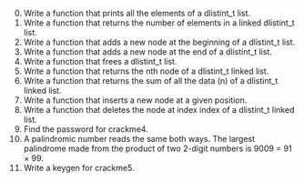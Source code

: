 0. Write a function that prints all the elements of a dlistint_t list.
1. Write a function that returns the number of elements in a linked dlistint_t list.
2. Write a function that adds a new node at the beginning of a dlistint_t list.
3. Write a function that adds a new node at the end of a dlistint_t list.
4. Write a function that frees a dlistint_t list. 
5. Write a function that returns the nth node of a dlistint_t linked list.
6. Write a function that returns the sum of all the data (n) of a dlistint_t linked list.
7. Write a function that inserts a new node at a given position.
8. Write a function that deletes the node at index index of a dlistint_t linked list.
9. Find the password for crackme4.
10. A palindromic number reads the same both ways. The largest palindrome made from the product of two 2-digit numbers is 9009 = 91 × 99.
11. Write a keygen for crackme5.
